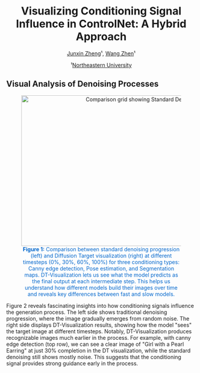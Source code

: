<div align="center">
  <h1 align="center">Visualizing Conditioning Signal Influence in ControlNet: A Hybrid Approach</h1>
  <p align="center">
    <a href="mailto:zheng.junx@northeastern.edu">Junxin Zheng</a>¹, <a href="mailto:wang.zhen3@northeastern.edu">Wang Zhen</a>¹
  </p>
  <p align="center">
    ¹<a href="https://khoury.northeastern.edu/">Northeastern University</a>
  </p>
</div>

## Visual Analysis of Denoising Processes

<figure>
  <div align="center">
    <img src="./img/visualization_grid.png" alt="Comparison grid showing Standard Denoising vs DT Visualization at different completion percentages for various conditioning types" width="1200" height="400">
    <figcaption style="text-align: center; color: #0066cc; max-width: 800px; margin: 0 auto;">
      <strong>Figure 1:</strong> Comparison between standard denoising progression (left) and Diffusion Target visualization (right) at different timesteps (0%, 30%, 60%, 100%) for three conditioning types: Canny edge detection, Pose estimation, and Segmentation maps. DT-Visualization lets us see what the model predicts as the final output at each intermediate step. This helps us understand how different models build their images over time and reveals key differences between fast and slow models.
    </figcaption>
  </div>
</figure>

Figure 2 reveals fascinating insights into how conditioning signals influence the generation process. The left side shows traditional denoising progression, where the image gradually emerges from random noise. The right side displays DT-Visualization results, showing how the model "sees" the target image at different timesteps.
Notably, DT-Visualization produces recognizable images much earlier in the process. For example, with canny edge detection (top row), we can see a clear image of "Girl with a Pearl Earring" at just 30% completion in the DT visualization, while the standard denoising still shows mostly noise. This suggests that the conditioning signal provides strong guidance early in the process.
